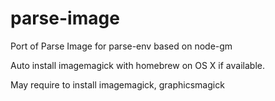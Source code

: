 parse-image
===========

Port of Parse Image for parse-env based on node-gm

Auto install imagemagick with homebrew on OS X if available.

May require to install imagemagick, graphicsmagick
